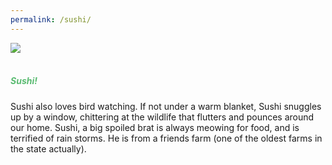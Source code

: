 ```yaml
---
permalink: /sushi/
---
```


<picture>
  <source
    media="(min-width: 750px)"
    srcset="/images/sushi.png">
  <source
    media="(min-width: 300px)"
    srcset="/images/sushimobile.png">
  <img
    src="/images/sushi.png"><br>
</picture>
<br>

<h5 style="color: #5ABB71;">Sushi!</h5>

Sushi also loves bird watching. If not under a warm blanket, Sushi snuggles up by a window, chittering at the wildlife that flutters and pounces around our home. Sushi, a big spoiled brat is always meowing for food, and is terrified of rain storms. He is from a friends farm (one of the oldest farms in the state actually).